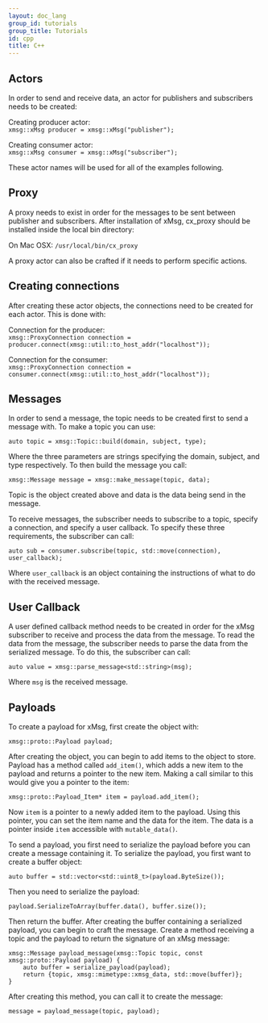 ```yaml
---
layout: doc_lang
group_id: tutorials
group_title: Tutorials
id: cpp
title: C++
---
```


## Actors

In order to send and receive data, an actor for publishers and subscribers needs
to be created:

  Creating producer actor:<br>
    ```xmsg::xMsg producer = xmsg::xMsg("publisher");```<br>

  Creating consumer actor:<br>
    ```xmsg::xMsg consumer = xmsg::xMsg("subscriber");```<br>

These actor names will be used for all of the examples following.


## Proxy

A proxy needs to exist in order for the messages to be sent between publisher and
subscribers. After installation of xMsg, cx_proxy should be installed inside the
local bin directory:

  On Mac OSX:
  `/usr/local/bin/cx_proxy`

A proxy actor can also be crafted if it needs to perform specific actions.


## Creating connections

After creating these actor objects, the connections need to be created for each
actor. This is done with:

  Connection for the producer:<br>
    `xmsg::ProxyConnection connection = producer.connect(xmsg::util::to_host_addr("localhost"));`<br>

  Connection for the consumer:<br>
    `xmsg::ProxyConnection connection = consumer.connect(xmsg::util::to_host_addr("localhost"));`


## Messages

In order to send a message, the topic needs to be created first to send a message
with. To make a topic you can use:

  `auto topic = xmsg::Topic::build(domain, subject, type);`


Where the three parameters are strings specifying the domain, subject, and type
respectively. To then build the message you call:

  `xmsg::Message message = xmsg::make_message(topic, data);`


Topic is the object created above and data is the data being send in the message.

To receive messages, the subscriber needs to subscribe to a topic, specify a connection,
and specify a user callback. To specify these three requirements, the subscriber can
call:

  `auto sub = consumer.subscribe(topic, std::move(connection), user_callback);`


Where `user_callback` is an object containing the instructions of what to do with
the received message.


## User Callback

A user defined callback method needs to be created in order for the xMsg subscriber
to receive and process the data from the message. To read the data from the message,
the subscriber needs to parse the data from the serialized message. To do this,
the subscriber can call:

  `auto value = xmsg::parse_message<std::string>(msg);`


Where `msg` is the received message.


## Payloads

To create a payload for xMsg, first create the object with:

  `xmsg::proto::Payload payload;`

After creating the object, you can begin to add items to the object to store. Payload
has a method called `add_item()`, which adds a new item to the payload and returns
a pointer to the new item. Making a call similar to this would give you a pointer
to the item:

  `xmsg::proto::Payload_Item* item = payload.add_item();`

Now `item` is a pointer to a newly added item to the payload. Using this pointer,
you can set the item name and the data for the item. The data is a pointer inside
`item` accessible with `mutable_data()`.

To send a payload, you first need to serialize the payload before you can create
a message containing it. To serialize the payload, you first want to create a buffer
object:

  `auto buffer = std::vector<std::uint8_t>(payload.ByteSize());`


Then you need to serialize the payload:

  `payload.SerializeToArray(buffer.data(), buffer.size());`


Then return the buffer. After creating the buffer containing a serialized payload,
you can begin to craft the message. Create a method receiving a topic and the
payload to return the signature of an xMsg message:

  ```
  xmsg::Message payload_message(xmsg::Topic topic, const xmsg::proto::Payload payload) {
      auto buffer = serialize_payload(payload);
      return {topic, xmsg::mimetype::xmsg_data, std::move(buffer)};
  }
  ```


After creating this method, you can call it to create the message:

  `message = payload_message(topic, payload);`
